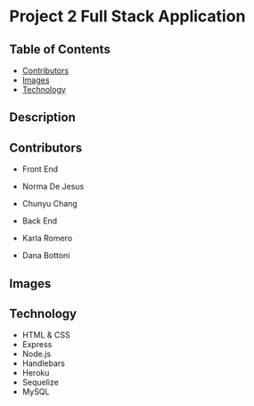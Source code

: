 # Project 2 Full Stack Application

## Table of Contents

- [Contributors](#contributors)
- [Images](#images)
- [Technology](#technology)

## Description

## Contributors

* Front End
* Norma De Jesus
* Chunyu Chang

* Back End
* Karla Romero
* Dana Bottoni

## Images


## Technology

* HTML & CSS
* Express
* Node.js
* Handlebars
* Heroku
* Sequelize
* MySQL
